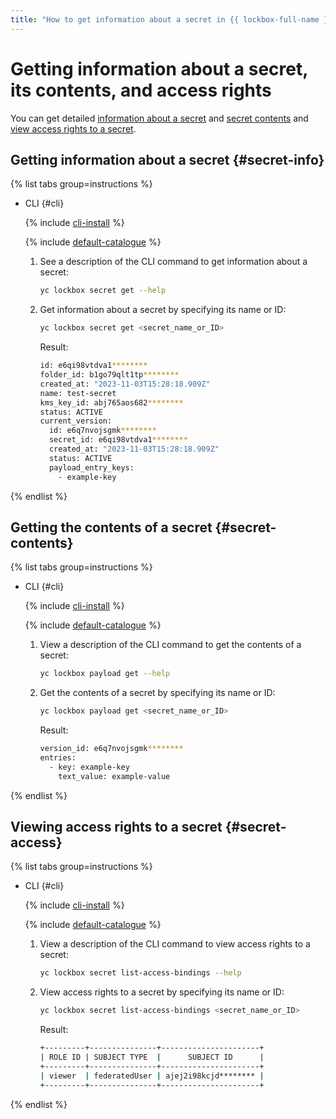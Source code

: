 ```yaml
---
title: "How to get information about a secret in {{ lockbox-full-name }}"
---
```


# Getting information about a secret, its contents, and access rights

You can get detailed [information about a secret](#secret-info) and [secret contents](#secret-contents) and [view access rights to a secret](#secret-access).

## Getting information about a secret {#secret-info}

{% list tabs group=instructions %}

- CLI {#cli}

   {% include [cli-install](../../_includes/cli-install.md) %}

   {% include [default-catalogue](../../_includes/default-catalogue.md) %}

   1. See a description of the CLI command to get information about a secret:

      ```bash
      yc lockbox secret get --help
      ```

   1. Get information about a secret by specifying its name or ID:

      ```bash
      yc lockbox secret get <secret_name_or_ID>
      ```

      Result:

      ```bash
      id: e6qi98vtdva1********
      folder_id: b1go79qlt1tp********
      created_at: "2023-11-03T15:28:18.909Z"
      name: test-secret
      kms_key_id: abj765aos682********
      status: ACTIVE
      current_version:
        id: e6q7nvojsgmk********
        secret_id: e6qi98vtdva1********
        created_at: "2023-11-03T15:28:18.909Z"
        status: ACTIVE
        payload_entry_keys:
          - example-key
      ```

{% endlist %}

## Getting the contents of a secret {#secret-contents}

{% list tabs group=instructions %}

- CLI {#cli}

   {% include [cli-install](../../_includes/cli-install.md) %}

   {% include [default-catalogue](../../_includes/default-catalogue.md) %}

   1. View a description of the CLI command to get the contents of a secret:

      ```bash
      yc lockbox payload get --help
      ```

   1. Get the contents of a secret by specifying its name or ID:

      ```bash
      yc lockbox payload get <secret_name_or_ID>
      ```

      Result:

      ```bash
      version_id: e6q7nvojsgmk********
      entries:
        - key: example-key
          text_value: example-value
      ```

{% endlist %}

## Viewing access rights to a secret {#secret-access}

{% list tabs group=instructions %}

- CLI {#cli}

   {% include [cli-install](../../_includes/cli-install.md) %}

   {% include [default-catalogue](../../_includes/default-catalogue.md) %}

   1. View a description of the CLI command to view access rights to a secret:

      ```bash
      yc lockbox secret list-access-bindings --help
      ```

   1. View access rights to a secret by specifying its name or ID:

      ```bash
      yc lockbox secret list-access-bindings <secret_name_or_ID>
      ```

      Result:

      ```bash
      +---------+---------------+----------------------+
      | ROLE ID | SUBJECT TYPE  |      SUBJECT ID      |
      +---------+---------------+----------------------+
      | viewer  | federatedUser | ajej2i98kcjd******** |
      +---------+---------------+----------------------+
      ```

{% endlist %}